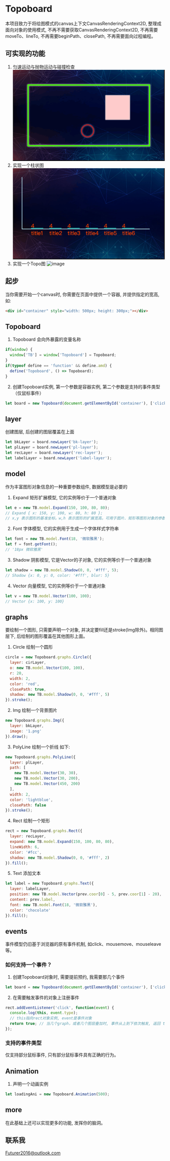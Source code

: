 # Topoboard
本项目致力于将绘图模式的canvas上下文CanvasRenderingContext2D, 整理成面向对象的使用模式, 不再不需要获取CanvasRenderingContext2D, 不再需要moveTo、lineTo, 不再需要beginPath、closePath, 不再需要面向过程编程。

## 可实现的功能
1. 匀速运动与抛物运动与碰撞检查
![image](https://github.com/Futurer2016/Topoboard/blob/master/readmefile/img/board1.gif)
2. 实现一个柱状图
![image](https://github.com/Futurer2016/Topoboard/blob/master/readmefile/img/board2.gif)
3. 实现一个Topo图
![image](https://github.com/Futurer2016/Topoboard/blob/master/readmefile/img/board3.gif)

## 起步
当你需要开始一个canvas时, 你需要在页面中提供一个容器, 并提供指定的宽高, 如: 
```html
<div id="container" style="width: 500px; height: 300px;"></div>
```

## Topoboard
1. Topoboard 会向外暴露的变量名称
```js
if(window) {
  window['TB'] = window['Topoboard'] = Topoboard;
}
if(typeof define == 'function' && define.amd) {
  define('Topoboard', () => Topoboard);
}
```
2. 创建Topoboard实例, 第一个参数是容器实例, 第二个参数是支持的事件类型（仅鼠标事件）
```js
let board = new Topoboard(document.getElementById('container'), ['click']);
```

## layer
创建图层, 后创建的图层覆盖在上面
```js
let bkLayer = board.newLayer('bk-layer');
let plLayer = board.newLayer('pl-layer');
let recLayer = board.newLayer('rec-layer');
let labelLayer = board.newLayer('label-layer');
```
## model
作为丰富图形对象信息的一种重要参数组件, 数据模型是必要的
1. Expand 矩形扩展模型, 它的实例等价于一个普通对象
```js
let e = new TB.model.Expand(150, 100, 80, 80);
// Expand { x: 150, y: 100, w: 80, h: 80 };
// x,y 表示图形的基准坐标。w,h 表示图形的扩展宽高。可用于图片、矩形等图形对象的参数使用
```
2. Font 字体模型, 它的实例用于生成一个字体样式字符串
```js
let font = new TB.model.Font(18, '微软雅黑');
let f = font.getFont();
// '18px 微软雅黑'
```
3. Shadow 阴影模型, 它是Vector的子对象, 它的实例等价于一个普通对象
```js
let shadow = new TB.model.Shadow(0, 0, '#fff', 5);
// Shadow {x: 0, y: 0, color: '#fff', blur: 5}
```
4. Vector 向量模型, 它的实例等价于一个普通对象
```js
let v = new TB.model.Vector(100, 100);
// Vector {x: 100, y: 100}
```
## graphs
要绘制一个图形, 只需要声明一个对象, 并决定要fill还是stroke(Img除外)。相同图层下, 后绘制的图形覆盖在其他图形上面。
1. Circle 绘制一个圆形
```js
circle = new Topoboard.graphs.Circle({
  layer: cirLayer,
  o: new TB.model.Vector(100, 100),
  r: 20,
  width: 2,
  color: 'red',
  closePath: true,
  shadow: new TB.model.Shadow(0, 0, '#fff', 5)
}).stroke();
```
2. Img 绘制一个背景图片
```js
new Topoboard.graphs.Img({
  layer: bkLayer,
  image: '1.png'
}).draw();
```
3. PolyLine 绘制一个折线
如下: 
```js
new Topoboard.graphs.PolyLine({
  layer: plLayer,
  path: [
    new TB.model.Vector(30, 30), 
    new TB.model.Vector(30, 200), 
    new TB.model.Vector(450, 200)
  ],
  width: 2,
  color: 'lightblue',
  closePath: false
}).stroke();
```
4. Rect 绘制一个矩形
```js
rect = new Topoboard.graphs.Rect({
  layer: recLayer,
  expand: new TB.model.Expand(150, 100, 80, 80),
  lineWidth: 6,
  color: '#fcc',
  shadow: new TB.model.Shadow(0, 0, '#fff', 2)
}).fill();
```
5. Text 添加文本
```js
let label = new Topoboard.graphs.Text({
  layer: labelLayer,
  position: new TB.model.Vector(prev.coor[0] - 5, prev.coor[1] - 20),
  content: prev.label,
  font: new TB.model.Font(18, '微软雅黑'),
  color: 'chocolate'
}).fill();
```
## events
事件模型仍旧基于浏览器的原有事件机制, 如click、mousemove、mouseleave等。
### 如何支持一个事件？
1. 创建Topoboard对象时, 需要提前预约, 我需要那几个事件
```js
let board = new Topoboard(document.getElementById('container'), ['click', 'mousemove', 'mouseleave']);
```
2. 在需要触发事件的对象上注册事件
```js
rect.addEventListener('click', function(event) {
  console.log(this, event.type);
  // this指向rect对象实例, event是事件对象
  return true; // 当几个graph，或者几个图层叠加时, 事件从上到下依次触发, 返回 true表示阻止事件传递
});
```
### 支持的事件类型
仅支持部分鼠标事件, 只有部分鼠标事件具有正确的行为。
## Animation
1. 声明一个动画实例
```js
let loadingAni = new Topoboard.Animation(500);
```
## more
在此基础上还可以实现更多的功能, 发挥你的脑洞。
## 联系我
Futurer2016@outlook.com
